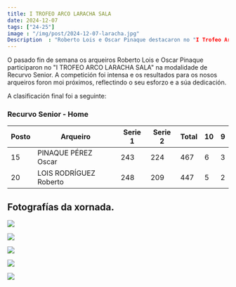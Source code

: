 ```yaml
---
title: I TROFEO ARCO LARACHA SALA
date: 2024-12-07
tags: ["24-25"]
image : "/img/post/2024-12-07-laracha.jpg"  
Description  : "Roberto Lois e Oscar Pinaque destacaron no "I Trofeo Arco Laracha Sala", logrando os postos 15º e 20º en Recurvo Senior, cunha actuación que reflicte esforzo e dedicación."
---
```

O pasado fin de semana os arqueiros Roberto Lois e Oscar Pinaque participaron no "I TROFEO ARCO LARACHA SALA" na modalidade de Recurvo Senior. A competición foi intensa e os resultados para os nosos arqueiros foron moi próximos, reflectindo o seu esforzo e a súa dedicación.


A clasificación final foi a seguinte:


### Recurvo Senior - Home
| **Posto** | **Arqueiro**               | **Serie 1** | **Serie 2** | **Total** | **10** | **9** |
|-----------|----------------------------|-------------|-------------|-----------|--------|-------|
| 15        | PINAQUE PÉREZ Oscar        | 243         | 224         | 467       | 6      | 3     |
| 20        | LOIS RODRÍGUEZ Roberto     | 248         | 209         | 447       | 5      | 2     |



## Fotografías da xornada.

![](../2024-12-07-laracha/01.jpg)


![](../2024-12-07-laracha/02.jpg)

![](../2024-12-07-laracha/03.jpg)


![](../2024-12-07-laracha/04.jpg)


![](../2024-12-07-laracha/05.jpg)
